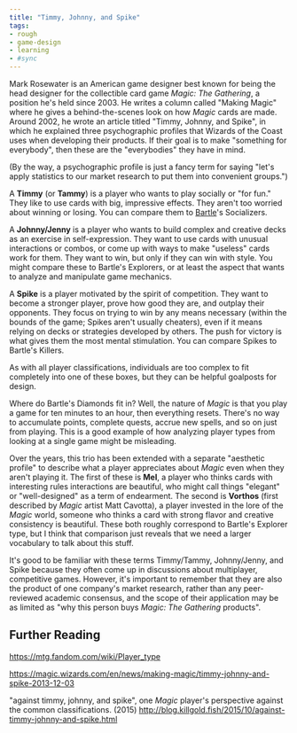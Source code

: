 ```yaml
---
title: "Timmy, Johnny, and Spike"
tags:
- rough
- game-design
- learning
- #sync
---
```


Mark Rosewater is an American game designer best known for being the head designer for the collectible card game *Magic: The Gathering*, a position he's held since 2003. He writes a column called "Making Magic" where he gives a behind-the-scenes look on how *Magic* cards are made. Around 2002, he wrote an article titled "Timmy, Johnny, and Spike", in which he explained three psychographic profiles that Wizards of the Coast uses when developing their products. If their goal is to make "something for everybody", then these are the "everybodies" they have in mind.

(By the way, a psychographic profile is just a fancy term for saying "let's apply statistics to our market research to put them into convenient groups.")

A **Timmy** (or **Tammy**) is a player who wants to play socially or "for fun." They like to use cards with big, impressive effects. They aren't too worried about winning or losing. You can compare them to [Bartle](Bartle%20Taxonomy.md)'s Socializers.

A **Johnny/Jenny** is a player who wants to build complex and creative decks as an exercise in self-expression. They want to use cards with unusual interactions or combos, or come up with ways to make "useless" cards work for them. They want to win, but only if they can win with style. You might compare these to Bartle's Explorers, or at least the aspect that wants to analyze and manipulate game mechanics.

A **Spike** is a player motivated by the spirit of competition. They want to become a stronger player, prove how good they are, and outplay their opponents. They focus on trying to win by any means necessary (within the bounds of the game; Spikes aren't usually cheaters), even if it means relying on decks or strategies developed by others. The push for victory is what gives them the most mental stimulation. You can compare Spikes to Bartle's Killers.

As with all player classifications, individuals are too complex to fit completely into one of these boxes, but they can be helpful goalposts for design.

Where do Bartle's Diamonds fit in? Well, the nature of *Magic* is that you play a game for ten minutes to an hour, then everything resets. There's no way to accumulate points, complete quests, accrue new spells, and so on just from playing. This is a good example of how analyzing player types from looking at a single game might be misleading.

Over the years, this trio has been extended with a separate "aesthetic profile" to describe what a player appreciates about *Magic* even when they aren't playing it. The first of these is **Mel**, a player who thinks cards with interesting rules interactions are beautiful, who might call things "elegant" or "well-designed" as a term of endearment. The second is **Vorthos** (first described by *Magic* artist Matt Cavotta), a player invested in the lore of the *Magic* world, someone who thinks a card with strong flavor and creative consistency is beautiful. These both roughly correspond to Bartle's Explorer type, but I think that comparison just reveals that we need a larger vocabulary to talk about this stuff.

It's good to be familiar with these terms Timmy/Tammy, Johnny/Jenny, and Spike because they often come up in discussions about multiplayer, competitive games. However, it's important to remember that they are also the product of one company's market research, rather than any peer-reviewed academic consensus, and the scope of their application may be as limited as "why this person buys *Magic: The Gathering* products".

## Further Reading


https://mtg.fandom.com/wiki/Player_type

https://magic.wizards.com/en/news/making-magic/timmy-johnny-and-spike-2013-12-03


"against timmy, johnny, and spike", one *Magic* player's perspective against the common classifications. (2015)
http://blog.killgold.fish/2015/10/against-timmy-johnny-and-spike.html
